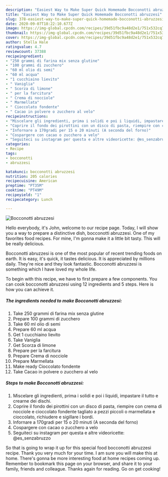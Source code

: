 ```yaml
---
description: "Easiest Way to Make Super Quick Homemade Bocconotti abruzzesi"
title: "Easiest Way to Make Super Quick Homemade Bocconotti abruzzesi"
slug: 378-easiest-way-to-make-super-quick-homemade-bocconotti-abruzzesi
date: 2020-09-07T18:22:10.677Z
image: https://img-global.cpcdn.com/recipes/39d51fbc9a48d2e1/751x532cq70/bocconotti-abruzzesi-recipe-main-photo.jpg
thumbnail: https://img-global.cpcdn.com/recipes/39d51fbc9a48d2e1/751x532cq70/bocconotti-abruzzesi-recipe-main-photo.jpg
cover: https://img-global.cpcdn.com/recipes/39d51fbc9a48d2e1/751x532cq70/bocconotti-abruzzesi-recipe-main-photo.jpg
author: Stella Hale
ratingvalue: 4.7
reviewcount: 37388
recipeingredient:
- "250 grammi di farina mix senza glutine"
- "100 grammi di zucchero"
- "60 ml olio di semi"
- "60 ml acqua"
- "1 cucchiaino lievito"
- " Vaniglia"
- " Scorza di limone"
- " per la farcitura"
- " Crema di nocciole"
- " Marmellata"
- " Cioccolato fondente"
- " Cacao in polvere o zucchero al velo"
recipeinstructions:
- "Miscelare gli ingredienti, prima i solidi e poi i liquidi, impastare il tutto e crearne dei dischi."
- "Coprire il fondo dei pirottini con un disco di pasta, riempire con crema di nocciole e cioccolato fondente tagliato a pezzi piccoli o marmellata e cioccolato, richiudere e sigillare i bordi."
- "Infornare a 170gradi per 15 o 20 minuti (A seconda del forno)"
- "Cospargere con cacao o zucchero a velo"
- "Seguiteci su instagram per questa e altre videoricette: @es_senzabruzzo"
categories:
- Recipe
tags:
- bocconotti
- abruzzesi

katakunci: bocconotti abruzzesi 
nutrition: 205 calories
recipecuisine: American
preptime: "PT35M"
cooktime: "PT49M"
recipeyield: "1"
recipecategory: Lunch

---
```



![Bocconotti abruzzesi](https://img-global.cpcdn.com/recipes/39d51fbc9a48d2e1/751x532cq70/bocconotti-abruzzesi-recipe-main-photo.jpg)

Hello everybody, it's John, welcome to our recipe page. Today, I will show you a way to prepare a distinctive dish, bocconotti abruzzesi. One of my favorites food recipes. For mine, I'm gonna make it a little bit tasty. This will be really delicious.



Bocconotti abruzzesi is one of the most popular of recent trending foods on earth. It is easy, it's quick, it tastes delicious. It is appreciated by millions daily. They're nice and they look fantastic. Bocconotti abruzzesi is something which I have loved my whole life.


To begin with this recipe, we have to first prepare a few components. You can cook bocconotti abruzzesi using 12 ingredients and 5 steps. Here is how you can achieve it.

<!--inarticleads1-->

##### The ingredients needed to make Bocconotti abruzzesi:

1. Take 250 grammi di farina mix senza glutine
1. Prepare 100 grammi di zucchero
1. Take 60 ml olio di semi
1. Prepare 60 ml acqua
1. Get 1 cucchiaino lievito
1. Take  Vaniglia
1. Get  Scorza di limone
1. Prepare  per la farcitura
1. Prepare  Crema di nocciole
1. Prepare  Marmellata
1. Make ready  Cioccolato fondente
1. Take  Cacao in polvere o zucchero al velo




<!--inarticleads2-->

##### Steps to make Bocconotti abruzzesi:

1. Miscelare gli ingredienti, prima i solidi e poi i liquidi, impastare il tutto e crearne dei dischi.
1. Coprire il fondo dei pirottini con un disco di pasta, riempire con crema di nocciole e cioccolato fondente tagliato a pezzi piccoli o marmellata e cioccolato, richiudere e sigillare i bordi.
1. Infornare a 170gradi per 15 o 20 minuti (A seconda del forno)
1. Cospargere con cacao o zucchero a velo
1. Seguiteci su instagram per questa e altre videoricette: @es_senzabruzzo




So that is going to wrap it up for this special food bocconotti abruzzesi recipe. Thank you very much for your time. I am sure you will make this at home. There's gonna be more interesting food at home recipes coming up. Remember to bookmark this page on your browser, and share it to your family, friends and colleague. Thanks again for reading. Go on get cooking!
